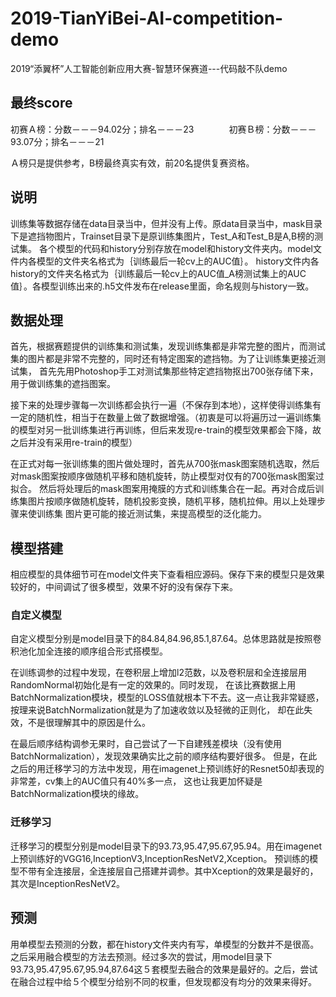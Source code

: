 # 2019-TianYiBei-AI-competition-demo
2019“添翼杯”人工智能创新应用大赛-智慧环保赛道---代码敲不队demo

## 最终score

初赛Ａ榜：分数－－－94.02分；排名－－－23　　　　初赛Ｂ榜：分数－－－93.07分；排名－－－21

Ａ榜只是提供参考，B榜最终真实有效，前20名提供复赛资格。

## 说明

训练集等数据存储在data目录当中，但并没有上传。原data目录当中，mask目录下是遮挡物图片，Trainset目录下是原训练集图片，Test_A和Test_B是A,B榜的测试集。
各个模型的代码和history分别存放在model和history文件夹内。model文件内各模型的文件夹名格式为｛训练最后一轮cv上的AUC值｝。
history文件内各history的文件夹名格式为｛训练最后一轮cv上的AUC值_A榜测试集上的AUC值｝。各模型训练出来的.h5文件发布在release里面，命名规则与history一致。

## 数据处理

首先，根据赛题提供的训练集和测试集，发现训练集都是非常完整的图片，而测试集的图片都是非常不完整的，同时还有特定图案的遮挡物。为了让训练集更接近测试集，
首先先用Photoshop手工对测试集那些特定遮挡物抠出700张存储下来，用于做训练集的遮挡图案。

接下来的处理步骤每一次训练都会执行一遍（不保存到本地），这样使得训练集有一定的随机性，相当于在数量上做了数据增强。（初衷是可以将遍历过一遍训练集
的模型对另一批训练集进行再训练，但后来发现re-train的模型效果都会下降，故之后并没有采用re-train的模型）

在正式对每一张训练集的图片做处理时，首先从700张mask图案随机选取，然后对mask图案按顺序做随机平移和随机旋转，防止模型对仅有的700张mask图案过拟合。
然后将处理后的mask图案用掩膜的方式和训练集合在一起。再对合成后训练集图片按顺序做随机旋转，随机投影变换，随机平移，随机拉伸。用以上处理步骤来使训练集
图片更可能的接近测试集，来提高模型的泛化能力。

## 模型搭建

相应模型的具体细节可在model文件夹下查看相应源码。保存下来的模型只是效果较好的，中间调试了很多模型，效果不好的没有保存下来。

### 自定义模型

自定义模型分别是model目录下的84.84,84.96,85.1,87.64。总体思路就是按照卷积池化加全连接的顺序组合形式搭模型。

在训练调参的过程中发现，在卷积层上增加l2范数，以及卷积层和全连接层用RandomNormal初始化是有一定的效果的。同时发现，
在该比赛数据上用BatchNormalization模块，模型的LOSS值就根本下不去。这一点让我非常疑惑，按理来说BatchNormalization就是为了加速收敛以及轻微的正则化，
却在此失效，不是很理解其中的原因是什么。

在最后顺序结构调参无果时，自己尝试了一下自建残差模块（没有使用BatchNormalization），发现效果确实比之前的顺序结构要好很多。
但是，在此之后的用迁移学习的方法中发现，用在imagenet上预训练好的Resnet50却表现的非常差，cv集上的AUC值只有40%多一点，
这也让我更加怀疑是BatchNormalization模块的缘故。

### 迁移学习

迁移学习的模型分别是model目录下的93.73,95.47,95.67,95.94。用在imagenet上预训练好的VGG16,InceptionV3,InceptionResNetV2,Xception。
预训练的模型不带有全连接层，全连接层自己搭建并调参。其中Xception的效果是最好的，其次是InceptionResNetV2。

## 预测

用单模型去预测的分数，都在history文件夹内有写，单模型的分数并不是很高。之后采用融合模型的方法去预测。经过多次的尝试，用model目录下
93.73,95.47,95.67,95.94,87.64这５套模型去融合的效果是最好的。之后，尝试在融合过程中给５个模型分给别不同的权重，但发现都没有均分的效果来得好。
